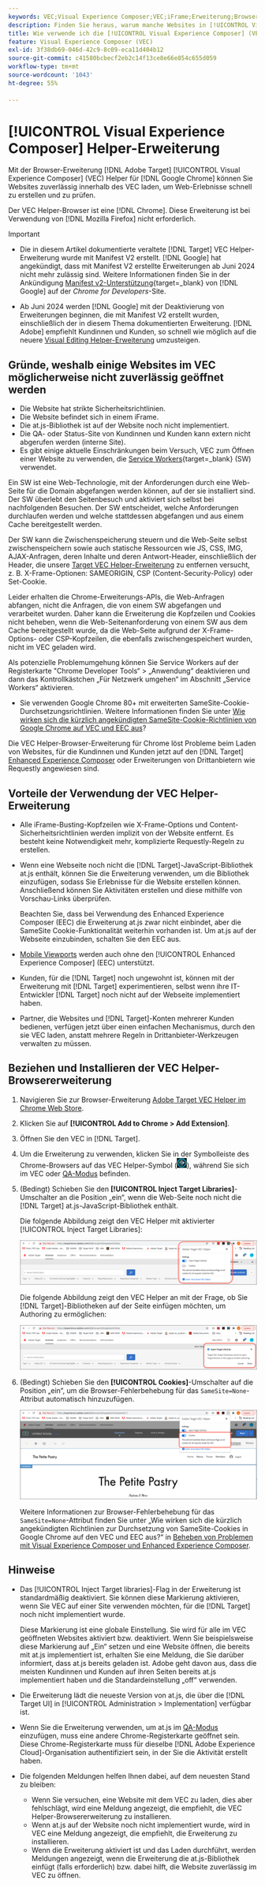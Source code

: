 ```yaml
---
keywords: VEC;Visual Experience Composer;VEC;iFrame;Erweiterung;Browser
description: Finden Sie heraus, warum manche Websites in [!UICONTROL Visual Experience Composer] (VEC) möglicherweise nicht zuverlässig geöffnet werden. Mit der VEC Helper-Browser-Erweiterung können Sie Websites zuverlässig innerhalb des VEC laden.
title: Wie verwende ich die [!UICONTROL Visual Experience Composer] (VEC) Helper-Erweiterung?
feature: Visual Experience Composer (VEC)
exl-id: 3f38db69-046d-42c9-8c09-eca11d404b12
source-git-commit: c41580bcbecf2eb2c14f13ce8e66e854c655d059
workflow-type: tm+mt
source-wordcount: '1043'
ht-degree: 55%

---
```


# [!UICONTROL Visual Experience Composer] Helper-Erweiterung

Mit der Browser-Erweiterung [!DNL Adobe Target] [!UICONTROL Visual Experience Composer] (VEC) Helper für [!DNL Google Chrome] können Sie Websites zuverlässig innerhalb des VEC laden, um Web-Erlebnisse schnell zu erstellen und zu prüfen.

Der VEC Helper-Browser ist eine [!DNL Chrome]. Diese Erweiterung ist bei Verwendung von [!DNL Mozilla Firefox] nicht erforderlich.

>[!IMPORTANT]
>
>* Die in diesem Artikel dokumentierte veraltete [!DNL Target] VEC Helper-Erweiterung wurde mit Manifest V2 erstellt. [!DNL Google] hat angekündigt, dass mit Manifest V2 erstellte Erweiterungen ab Juni 2024 nicht mehr zulässig sind. Weitere Informationen finden Sie in der Ankündigung [Manifest v2-Unterstützung](https://developer.chrome.com/docs/extensions/develop/migrate/mv2-deprecation-timeline){target=_blank} von [!DNL Google] auf der *Chrome for Developers*-Site.
>
>* Ab Juni 2024 werden [!DNL Google] mit der Deaktivierung von Erweiterungen beginnen, die mit Manifest V2 erstellt wurden, einschließlich der in diesem Thema dokumentierten Erweiterung. [!DNL Adobe] empfiehlt Kundinnen und Kunden, so schnell wie möglich auf die neuere [Visual Editing Helper-Erweiterung](/help/main/c-experiences/c-visual-experience-composer/r-troubleshoot-composer/visual-editing-helper-extension.md) umzusteigen.

## Gründe, weshalb einige Websites im VEC möglicherweise nicht zuverlässig geöffnet werden

* Die Website hat strikte Sicherheitsrichtlinien.
* Die Website befindet sich in einem iFrame.
* Die at.js-Bibliothek ist auf der Website noch nicht implementiert.
* Die QA- oder Status-Site von Kundinnen und Kunden kann extern nicht abgerufen werden (interne Site).
* Es gibt einige aktuelle Einschränkungen beim Versuch, VEC zum Öffnen einer Website zu verwenden, die [Service Workers](https://developer.mozilla.org/de/docs/Web/API/Service_Worker_API){target=_blank} (SW) verwendet.

Ein SW ist eine Web-Technologie, mit der Anforderungen durch eine Web-Seite für die Domain abgefangen werden können, auf der sie installiert sind. Der SW überlebt den Seitenbesuch und aktiviert sich selbst bei nachfolgenden Besuchen. Der SW entscheidet, welche Anforderungen durchlaufen werden und welche stattdessen abgefangen und aus einem Cache bereitgestellt werden.

Der SW kann die Zwischenspeicherung steuern und die Web-Seite selbst zwischenspeichern sowie auch statische Ressourcen wie JS, CSS, IMG, AJAX-Anfragen, deren Inhalte und deren Antwort-Header, einschließlich der Header, die unsere [Target VEC Helper-Erweiterung](/help/main/c-experiences/c-visual-experience-composer/r-troubleshoot-composer/vec-helper-browser-extension.md) zu entfernen versucht, z. B. X-Frame-Optionen: SAMEORIGIN, CSP (Content-Security-Policy) oder Set-Cookie.

Leider erhalten die Chrome-Erweiterungs-APIs, die Web-Anfragen abfangen, nicht die Anfragen, die von einem SW abgefangen und verarbeitet wurden. Daher kann die Erweiterung die Kopfzeilen und Cookies nicht beheben, wenn die Web-Seitenanforderung von einem SW aus dem Cache bereitgestellt wurde, da die Web-Seite aufgrund der X-Frame-Options- oder CSP-Kopfzeilen, die ebenfalls zwischengespeichert wurden, nicht im VEC geladen wird.

Als potenzielle Problemumgehung können Sie Service Workers auf der Registerkarte &quot;Chrome Developer Tools“ > „Anwendung“ deaktivieren und dann das Kontrollkästchen „Für Netzwerk umgehen“ im Abschnitt „Service Workers“ aktivieren.

* Sie verwenden Google Chrome 80+ mit erweiterten SameSite-Cookie-Durchsetzungsrichtlinien. Weitere Informationen finden Sie unter [Wie wirken sich die kürzlich angekündigten SameSite-Cookie-Richtlinien von Google Chrome auf VEC und EEC aus](/help/main/c-experiences/c-visual-experience-composer/r-troubleshoot-composer/issues-related-to-the-visual-experience-composer-vec-and-enhanced-experience-composer-eec.md#samesite)?

Die VEC Helper-Browser-Erweiterung für Chrome löst Probleme beim Laden von Websites, für die Kundinnen und Kunden jetzt auf den [!DNL Target] [Enhanced Experience Composer](/help/main/administrating-target/visual-experience-composer-set-up.md#eec) oder Erweiterungen von Drittanbietern wie Requestly angewiesen sind.

## Vorteile der Verwendung der VEC Helper-Erweiterung

* Alle iFrame-Busting-Kopfzeilen wie X-Frame-Options und Content-Sicherheitsrichtlinien werden implizit von der Website entfernt. Es besteht keine Notwendigkeit mehr, komplizierte Requestly-Regeln zu erstellen.
* Wenn eine Webseite noch nicht die [!DNL Target]-JavaScript-Bibliothek at.js enthält, können Sie die Erweiterung verwenden, um die Bibliothek einzufügen, sodass Sie Erlebnisse für die Website erstellen können. Anschließend können Sie Aktivitäten erstellen und diese mithilfe von Vorschau-Links überprüfen.

  Beachten Sie, dass bei Verwendung des Enhanced Experience Composer (EEC) die Erweiterung at.js zwar nicht einbindet, aber die SameSite Cookie-Funktionalität weiterhin vorhanden ist. Um at.js auf der Webseite einzubinden, schalten Sie den EEC aus.

* [Mobile Viewports](/help/main/c-experiences/c-visual-experience-composer/mobile-viewports.md) werden auch ohne den [!UICONTROL Enhanced Experience Composer] (EEC) unterstützt. 
* Kunden, für die [!DNL Target] noch ungewohnt ist, können mit der Erweiterung mit [!DNL Target] experimentieren, selbst wenn ihre IT-Entwickler [!DNL Target] noch nicht auf der Webseite implementiert haben.
* Partner, die Websites und [!DNL Target]-Konten mehrerer Kunden bedienen, verfügen jetzt über einen einfachen Mechanismus, durch den sie VEC laden, anstatt mehrere Regeln in Drittanbieter-Werkzeugen verwalten zu müssen.

## Beziehen und Installieren der VEC Helper-Browsererweiterung

1. Navigieren Sie zur Browser-Erweiterung [Adobe Target VEC Helper im Chrome Web Store](https://chrome.google.com/webstore/detail/adobe-target-vec-helper/ggjpideecfnbipkacplkhhaflkdjagak).
1. Klicken Sie auf **[!UICONTROL Add to Chrome > Add Extension]**.
1. Öffnen Sie den VEC in [!DNL Target].
1. Um die Erweiterung zu verwenden, klicken Sie in der Symbolleiste des Chrome-Browsers auf das VEC Helper-Symbol (![VEC Helper-Symbol](/help/main/c-experiences/c-visual-experience-composer/r-troubleshoot-composer/assets/vec-help-extension.png)), während Sie sich im VEC oder [QA-Modus](/help/main/c-activities/c-activity-qa/activity-qa.md) befinden.
1. (Bedingt) Schieben Sie den **[!UICONTROL Inject Target Libraries]**-Umschalter an die Position „ein“, wenn die Web-Seite noch nicht die [!DNL Target] at.js-JavaScript-Bibliothek enthält.

   Die folgende Abbildung zeigt den VEC Helper mit aktivierter [!UICONTROL Inject Target Libraries]:

   ![VEC Helper 1](/help/main/c-experiences/c-visual-experience-composer/r-troubleshoot-composer/assets/vec-help-extension-1.png)

   Die folgende Abbildung zeigt den VEC Helper an mit der Frage, ob Sie [!DNL Target]-Bibliotheken auf der Seite einfügen möchten, um Authoring zu ermöglichen:

   ![VEC Helper 2](/help/main/c-experiences/c-visual-experience-composer/r-troubleshoot-composer/assets/vec-helper.png)

1. (Bedingt) Schieben Sie den **[!UICONTROL Cookies]**-Umschalter auf die Position „ein“, um die Browser-Fehlerbehebung für das `SameSite=None`-Attribut automatisch hinzuzufügen.

   ![Cookies-Umschalter in der VEC Helper-Erweiterung](/help/main/c-experiences/c-visual-experience-composer/r-troubleshoot-composer/assets/cookies-vec-helper.png)

   Weitere Informationen zur Browser-Fehlerbehebung für das `SameSite=None`-Attribut finden Sie unter „Wie wirken sich die kürzlich angekündigten Richtlinien zur Durchsetzung von SameSite-Cookies in Google Chrome auf den VEC und EEC aus?“ in [Beheben von Problemen mit Visual Experience Composer und Enhanced Experience Composer](/help/main/c-experiences/c-visual-experience-composer/r-troubleshoot-composer/issues-related-to-the-visual-experience-composer-vec-and-enhanced-experience-composer-eec.md#samesite).

## Hinweise

* Das [!UICONTROL Inject Target libraries]-Flag in der Erweiterung ist standardmäßig deaktiviert. Sie können diese Markierung aktivieren, wenn Sie VEC auf einer Site verwenden möchten, für die [!DNL Target] noch nicht implementiert wurde.

  Diese Markierung ist eine globale Einstellung. Sie wird für alle im VEC geöffneten Websites aktiviert bzw. deaktiviert. Wenn Sie beispielsweise diese Markierung auf „Ein“ setzen und eine Website öffnen, die bereits mit at.js implementiert ist, erhalten Sie eine Meldung, die Sie darüber informiert, dass at.js bereits geladen ist. Adobe geht davon aus, dass die meisten Kundinnen und Kunden auf ihren Seiten bereits at.js implementiert haben und die Standardeinstellung „off“ verwenden.

* Die Erweiterung lädt die neueste Version von at.js, die über die [!DNL Target UI] in [!UICONTROL Administration > Implementation] verfügbar ist.
* Wenn Sie die Erweiterung verwenden, um at.js im [QA-Modus](/help/main/c-activities/c-activity-qa/activity-qa.md) einzufügen, muss eine andere Chrome-Registerkarte geöffnet sein. Diese Chrome-Registerkarte muss für dieselbe [!DNL Adobe Experience Cloud]-Organisation authentifiziert sein, in der Sie die Aktivität erstellt haben.
* Die folgenden Meldungen helfen Ihnen dabei, auf dem neuesten Stand zu bleiben:

   * Wenn Sie versuchen, eine Website mit dem VEC zu laden, dies aber fehlschlägt, wird eine Meldung angezeigt, die empfiehlt, die VEC Helper-Browsererweiterung zu installieren.
   * Wenn at.js auf der Website noch nicht implementiert wurde, wird in VEC eine Meldung angezeigt, die empfiehlt, die Erweiterung zu installieren.
   * Wenn die Erweiterung aktiviert ist und das Laden durchführt, werden Meldungen angezeigt, wenn die Erweiterung die at.js-Bibliothek einfügt (falls erforderlich) bzw. dabei hilft, die Website zuverlässig im VEC zu öffnen.
